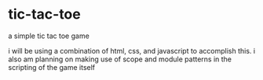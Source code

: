 # tic-tac-toe
a simple tic tac toe game 

i will be using a combination of html, css, and javascript to accomplish this. 
i also am planning on making use of scope and module patterns in the scripting of the game itself
